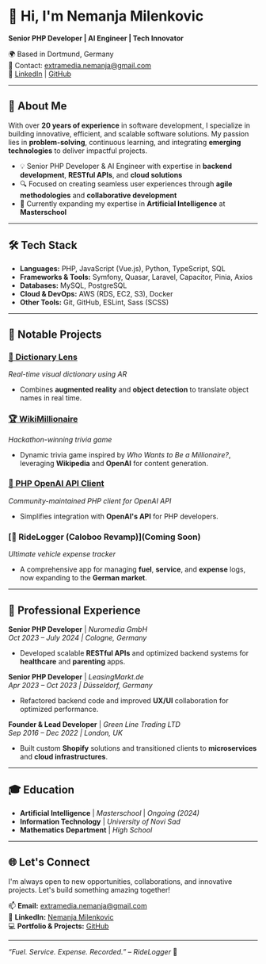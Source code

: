 # 👋 Hi, I'm Nemanja Milenkovic

**Senior PHP Developer | AI Engineer | Tech Innovator**

🌍 Based in Dortmund, Germany  
📧 Contact: extramedia.nemanja@gmail.com  
🔗 [LinkedIn](https://www.linkedin.com/in/nemanja-milenkovic-1477083b/) | [GitHub](https://github.com/webboy)  

---

## 🚀 About Me

With over **20 years of experience** in software development, I specialize in building innovative, efficient, and scalable software solutions. My passion lies in **problem-solving**, continuous learning, and integrating **emerging technologies** to deliver impactful projects.

- 💡 Senior PHP Developer & AI Engineer with expertise in **backend development**, **RESTful APIs**, and **cloud solutions**  
- 🔍 Focused on creating seamless user experiences through **agile methodologies** and **collaborative development**  
- 🌱 Currently expanding my expertise in **Artificial Intelligence** at **Masterschool**

---

## 🛠️ Tech Stack

- **Languages:** PHP, JavaScript (Vue.js), Python, TypeScript, SQL  
- **Frameworks & Tools:** Symfony, Quasar, Laravel, Capacitor, Pinia, Axios  
- **Databases:** MySQL, PostgreSQL  
- **Cloud & DevOps:** AWS (RDS, EC2, S3), Docker  
- **Other Tools:** Git, GitHub, ESLint, Sass (SCSS)

---

## 📂 Notable Projects

### [📱 Dictionary Lens](https://github.com/webboy/dictionary-lens)  
*Real-time visual dictionary using AR*  
- Combines **augmented reality** and **object detection** to translate object names in real time.

### [🏆 WikiMillionaire](https://github.com/webboy/WikiMillionaire)  
*Hackathon-winning trivia game*  
- Dynamic trivia game inspired by *Who Wants to Be a Millionaire?*, leveraging **Wikipedia** and **OpenAI** for content generation.

### [🔧 PHP OpenAI API Client](https://github.com/webboy/open-ai-api-client)  
*Community-maintained PHP client for OpenAI API*  
- Simplifies integration with **OpenAI's API** for PHP developers.

### [🚗 RideLogger (Caloboo Revamp)](Coming Soon)  
*Ultimate vehicle expense tracker*  
- A comprehensive app for managing **fuel**, **service**, and **expense** logs, now expanding to the **German market**.

---

## 💼 Professional Experience

**Senior PHP Developer** | *Nuromedia GmbH*  
*Oct 2023 – July 2024 | Cologne, Germany*  
- Developed scalable **RESTful APIs** and optimized backend systems for **healthcare** and **parenting** apps.

**Senior PHP Developer** | *LeasingMarkt.de*  
*Apr 2023 – Oct 2023 | Düsseldorf, Germany*  
- Refactored backend code and improved **UX/UI** collaboration for optimized performance.

**Founder & Lead Developer** | *Green Line Trading LTD*  
*Sep 2016 – Dec 2022 | London, UK*  
- Built custom **Shopify** solutions and transitioned clients to **microservices** and **cloud infrastructures**.

---

## 🎓 Education

- **Artificial Intelligence** | *Masterschool* | *Ongoing (2024)*  
- **Information Technology** | *University of Novi Sad*  
- **Mathematics Department** | *High School*

---

## 🌐 Let's Connect

I'm always open to new opportunities, collaborations, and innovative projects. Let's build something amazing together!

📫 **Email:** extramedia.nemanja@gmail.com  
🔗 **LinkedIn:** [Nemanja Milenkovic](https://www.linkedin.com/in/nemanja-milenkovic-1477083b/)  
💻 **Portfolio & Projects:** [GitHub](https://github.com/webboy)

---

*“Fuel. Service. Expense. Recorded.” – RideLogger* 🚙
